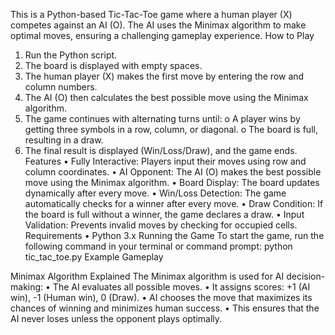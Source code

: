 
This is a Python-based Tic-Tac-Toe game where a human player (X) competes against an AI (O). The AI uses the Minimax algorithm to make optimal moves, ensuring a challenging gameplay experience.
How to Play
1.	Run the Python script.
2.	The board is displayed with empty spaces.
3.	The human player (X) makes the first move by entering the row and column numbers.
4.	The AI (O) then calculates the best possible move using the Minimax algorithm.
5.	The game continues with alternating turns until:
o	A player wins by getting three symbols in a row, column, or diagonal.
o	The board is full, resulting in a draw.
6.	The final result is displayed (Win/Loss/Draw), and the game ends.
Features
•	Fully Interactive: Players input their moves using row and column coordinates.
•	AI Opponent: The AI (O) makes the best possible move using the Minimax algorithm.
•	Board Display: The board updates dynamically after every move.
•	Win/Loss Detection: The game automatically checks for a winner after every move.
•	Draw Condition: If the board is full without a winner, the game declares a draw.
•	Input Validation: Prevents invalid moves by checking for occupied cells.
Requirements
•	Python 3.x
Running the Game
To start the game, run the following command in your terminal or command prompt:
python tic_tac_toe.py
Example Gameplay
 
 
Minimax Algorithm Explained
The Minimax algorithm is used for AI decision-making:
•	The AI evaluates all possible moves.
•	It assigns scores: +1 (AI win), -1 (Human win), 0 (Draw).
•	AI chooses the move that maximizes its chances of winning and minimizes human success.
•	This ensures that the AI never loses unless the opponent plays optimally.

